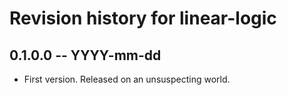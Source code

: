 # Revision history for linear-logic

## 0.1.0.0 -- YYYY-mm-dd

* First version. Released on an unsuspecting world.

